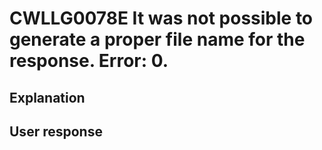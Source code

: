 # CWLLG0078E It was not possible to generate a proper file name for the response.  Error: 0.

## Explanation

## User response
